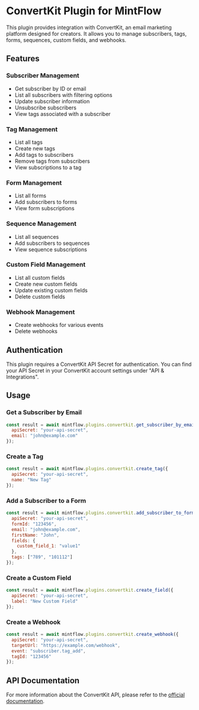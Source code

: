 # ConvertKit Plugin for MintFlow

This plugin provides integration with ConvertKit, an email marketing platform designed for creators. It allows you to manage subscribers, tags, forms, sequences, custom fields, and webhooks.

## Features

### Subscriber Management

- Get subscriber by ID or email
- List all subscribers with filtering options
- Update subscriber information
- Unsubscribe subscribers
- View tags associated with a subscriber

### Tag Management

- List all tags
- Create new tags
- Add tags to subscribers
- Remove tags from subscribers
- View subscriptions to a tag

### Form Management

- List all forms
- Add subscribers to forms
- View form subscriptions

### Sequence Management

- List all sequences
- Add subscribers to sequences
- View sequence subscriptions

### Custom Field Management

- List all custom fields
- Create new custom fields
- Update existing custom fields
- Delete custom fields

### Webhook Management

- Create webhooks for various events
- Delete webhooks

## Authentication

This plugin requires a ConvertKit API Secret for authentication. You can find your API Secret in your ConvertKit account settings under "API & Integrations".

## Usage

### Get a Subscriber by Email

```javascript
const result = await mintflow.plugins.convertkit.get_subscriber_by_email({
  apiSecret: "your-api-secret",
  email: "john@example.com"
});
```

### Create a Tag

```javascript
const result = await mintflow.plugins.convertkit.create_tag({
  apiSecret: "your-api-secret",
  name: "New Tag"
});
```

### Add a Subscriber to a Form

```javascript
const result = await mintflow.plugins.convertkit.add_subscriber_to_form({
  apiSecret: "your-api-secret",
  formId: "123456",
  email: "john@example.com",
  firstName: "John",
  fields: {
    custom_field_1: "value1"
  },
  tags: ["789", "101112"]
});
```

### Create a Custom Field

```javascript
const result = await mintflow.plugins.convertkit.create_field({
  apiSecret: "your-api-secret",
  label: "New Custom Field"
});
```

### Create a Webhook

```javascript
const result = await mintflow.plugins.convertkit.create_webhook({
  apiSecret: "your-api-secret",
  targetUrl: "https://example.com/webhook",
  event: "subscriber.tag_add",
  tagId: "123456"
});
```

## API Documentation

For more information about the ConvertKit API, please refer to the [official documentation](https://developers.convertkit.com/).
